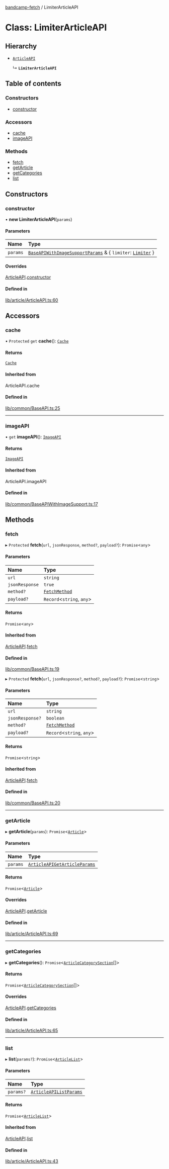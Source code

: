 [bandcamp-fetch](../README.md) / LimiterArticleAPI

# Class: LimiterArticleAPI

## Hierarchy

- [`ArticleAPI`](ArticleAPI.md)

  ↳ **`LimiterArticleAPI`**

## Table of contents

### Constructors

- [constructor](LimiterArticleAPI.md#constructor)

### Accessors

- [cache](LimiterArticleAPI.md#cache)
- [imageAPI](LimiterArticleAPI.md#imageapi)

### Methods

- [fetch](LimiterArticleAPI.md#fetch)
- [getArticle](LimiterArticleAPI.md#getarticle)
- [getCategories](LimiterArticleAPI.md#getcategories)
- [list](LimiterArticleAPI.md#list)

## Constructors

### constructor

• **new LimiterArticleAPI**(`params`)

#### Parameters

| Name | Type |
| :------ | :------ |
| `params` | [`BaseAPIWithImageSupportParams`](../interfaces/BaseAPIWithImageSupportParams.md) & { `limiter`: [`Limiter`](Limiter.md)  } |

#### Overrides

[ArticleAPI](ArticleAPI.md).[constructor](ArticleAPI.md#constructor)

#### Defined in

[lib/article/ArticleAPI.ts:60](https://github.com/patrickkfkan/bandcamp-fetch/blob/7815c68/src/lib/article/ArticleAPI.ts#L60)

## Accessors

### cache

• `Protected` `get` **cache**(): [`Cache`](Cache.md)

#### Returns

[`Cache`](Cache.md)

#### Inherited from

ArticleAPI.cache

#### Defined in

[lib/common/BaseAPI.ts:25](https://github.com/patrickkfkan/bandcamp-fetch/blob/7815c68/src/lib/common/BaseAPI.ts#L25)

___

### imageAPI

• `get` **imageAPI**(): [`ImageAPI`](ImageAPI.md)

#### Returns

[`ImageAPI`](ImageAPI.md)

#### Inherited from

ArticleAPI.imageAPI

#### Defined in

[lib/common/BaseAPIWithImageSupport.ts:17](https://github.com/patrickkfkan/bandcamp-fetch/blob/7815c68/src/lib/common/BaseAPIWithImageSupport.ts#L17)

## Methods

### fetch

▸ `Protected` **fetch**(`url`, `jsonResponse`, `method?`, `payload?`): `Promise`<`any`\>

#### Parameters

| Name | Type |
| :------ | :------ |
| `url` | `string` |
| `jsonResponse` | ``true`` |
| `method?` | [`FetchMethod`](../enums/FetchMethod.md) |
| `payload?` | `Record`<`string`, `any`\> |

#### Returns

`Promise`<`any`\>

#### Inherited from

[ArticleAPI](ArticleAPI.md).[fetch](ArticleAPI.md#fetch)

#### Defined in

[lib/common/BaseAPI.ts:19](https://github.com/patrickkfkan/bandcamp-fetch/blob/7815c68/src/lib/common/BaseAPI.ts#L19)

▸ `Protected` **fetch**(`url`, `jsonResponse?`, `method?`, `payload?`): `Promise`<`string`\>

#### Parameters

| Name | Type |
| :------ | :------ |
| `url` | `string` |
| `jsonResponse?` | `boolean` |
| `method?` | [`FetchMethod`](../enums/FetchMethod.md) |
| `payload?` | `Record`<`string`, `any`\> |

#### Returns

`Promise`<`string`\>

#### Inherited from

[ArticleAPI](ArticleAPI.md).[fetch](ArticleAPI.md#fetch)

#### Defined in

[lib/common/BaseAPI.ts:20](https://github.com/patrickkfkan/bandcamp-fetch/blob/7815c68/src/lib/common/BaseAPI.ts#L20)

___

### getArticle

▸ **getArticle**(`params`): `Promise`<[`Article`](../interfaces/Article.md)\>

#### Parameters

| Name | Type |
| :------ | :------ |
| `params` | [`ArticleAPIGetArticleParams`](../interfaces/ArticleAPIGetArticleParams.md) |

#### Returns

`Promise`<[`Article`](../interfaces/Article.md)\>

#### Overrides

[ArticleAPI](ArticleAPI.md).[getArticle](ArticleAPI.md#getarticle)

#### Defined in

[lib/article/ArticleAPI.ts:69](https://github.com/patrickkfkan/bandcamp-fetch/blob/7815c68/src/lib/article/ArticleAPI.ts#L69)

___

### getCategories

▸ **getCategories**(): `Promise`<[`ArticleCategorySection`](../interfaces/ArticleCategorySection.md)[]\>

#### Returns

`Promise`<[`ArticleCategorySection`](../interfaces/ArticleCategorySection.md)[]\>

#### Overrides

[ArticleAPI](ArticleAPI.md).[getCategories](ArticleAPI.md#getcategories)

#### Defined in

[lib/article/ArticleAPI.ts:65](https://github.com/patrickkfkan/bandcamp-fetch/blob/7815c68/src/lib/article/ArticleAPI.ts#L65)

___

### list

▸ **list**(`params?`): `Promise`<[`ArticleList`](../interfaces/ArticleList.md)\>

#### Parameters

| Name | Type |
| :------ | :------ |
| `params?` | [`ArticleAPIListParams`](../interfaces/ArticleAPIListParams.md) |

#### Returns

`Promise`<[`ArticleList`](../interfaces/ArticleList.md)\>

#### Inherited from

[ArticleAPI](ArticleAPI.md).[list](ArticleAPI.md#list)

#### Defined in

[lib/article/ArticleAPI.ts:43](https://github.com/patrickkfkan/bandcamp-fetch/blob/7815c68/src/lib/article/ArticleAPI.ts#L43)
